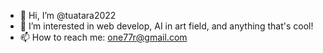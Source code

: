 - 👋 Hi, I’m @tuatara2022
- 👀 I’m interested in web develop, AI in art field, and anything that's cool!
- 📫 How to reach me: one77r@gmail.com

<!---
tuatara2022/tuatara2022 is a ✨ special ✨ repository because its `README.md` (this file) appears on your GitHub profile.
You can click the Preview link to take a look at your changes.
--->
